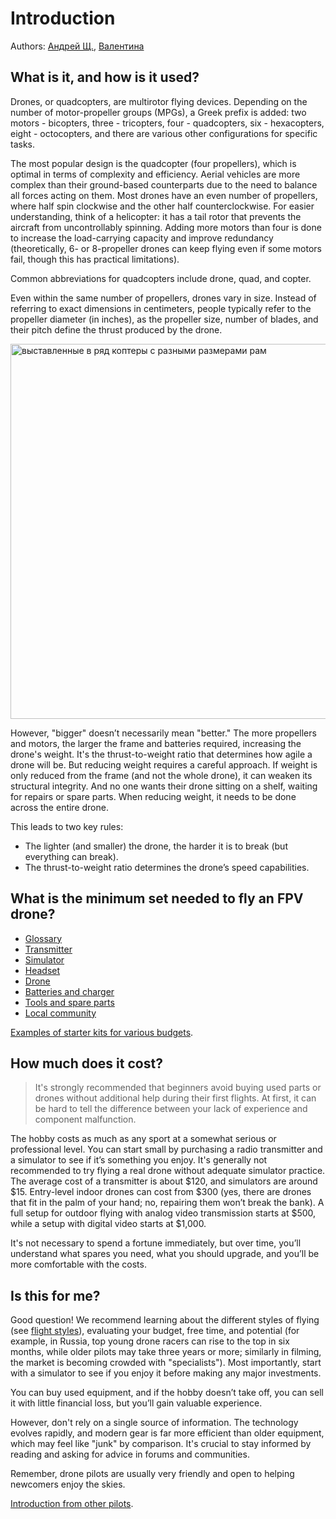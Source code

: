<style lang="scss">
.image-container {
    display: flex;
    flex-wrap: wrap;
    justify-content: center;
    gap: 40px;
}
</style>

# Introduction

Authors: [Андрей Щ.](https://github.com/EIIIE), [Валентина](https://github.com/ikherty)

## What is it, and how is it used?

Drones, or quadcopters, are multirotor flying devices. Depending on the number of motor-propeller groups (MPGs), a Greek prefix is added: two motors - bicopters, three - tricopters, four - quadcopters, six - hexacopters, eight - octocopters, and there are various other configurations for specific tasks.

The most popular design is the quadcopter (four propellers), which is optimal in terms of complexity and efficiency. Aerial vehicles are more complex than their ground-based counterparts due to the need to balance all forces acting on them. Most drones have an even number of propellers, where half spin clockwise and the other half counterclockwise. For easier understanding, think of a helicopter: it has a tail rotor that prevents the aircraft from uncontrollably spinning. Adding more motors than four is done to increase the load-carrying capacity and improve redundancy (theoretically, 6- or 8-propeller drones can keep flying even if some motors fail, though this has practical limitations).

Common abbreviations for quadcopters include drone, quad, and copter.

Even within the same number of propellers, drones vary in size. Instead of referring to exact dimensions in centimeters, people typically refer to the propeller diameter (in inches), as the propeller size, number of blades, and their pitch define the thrust produced by the drone.

<p class="image-container">
  <img src="/assets/img/size-6-5-4-3-inch-mini-quad-frame-1024x499.webp" width="600" alt="выставленные в ряд коптеры с разными размерами рам">
</p>

However, "bigger" doesn’t necessarily mean "better." The more propellers and motors, the larger the frame and batteries required, increasing the drone's weight. It's the thrust-to-weight ratio that determines how agile a drone will be.
But reducing weight requires a careful approach. If weight is only reduced from the frame (and not the whole drone), it can weaken its structural integrity. And no one wants their drone sitting on a shelf, waiting for repairs or spare parts. When reducing weight, it needs to be done across the entire drone.

This leads to two key rules:

- The lighter (and smaller) the drone, the harder it is to break (but everything can break).
- The thrust-to-weight ratio determines the drone’s speed capabilities.

## What is the minimum set needed to fly an FPV drone?

- [Glossary](https://propwashservice.ru/en/community/glossarium)
- [Transmitter](https://propwashservice.ru/en/intro/tx)
- [Simulator](https://propwashservice.ru/en/intro/sim)
- [Headset](https://propwashservice.ru/en/intro/vrx)
- [Drone](https://propwashservice.ru/en/intro/flightstyles)
- [Batteries and charger](https://propwashservice.ru/en/intro/power)
- [Tools and spare parts](https://propwashservice.ru/en/shop/nessesary)
- [Local community](https://propwashservice.ru/en/community/chats)

[Examples of starter kits for various budgets](https://propwashservice.ru/en/shop/set).

## How much does it cost?

> It's strongly recommended that beginners avoid buying used parts or drones without additional help during their first flights. At first, it can be hard to tell the difference between your lack of experience and component malfunction.

The hobby costs as much as any sport at a somewhat serious or professional level. You can start small by purchasing a radio transmitter and a simulator to see if it’s something you enjoy. It's generally not recommended to try flying a real drone without adequate simulator practice. The average cost of a transmitter is about $120, and simulators are around $15. Entry-level indoor drones can cost from $300 (yes, there are drones that fit in the palm of your hand; no, repairing them won’t break the bank). A full setup for outdoor flying with analog video transmission starts at $500, while a setup with digital video starts at $1,000.

It's not necessary to spend a fortune immediately, but over time, you’ll understand what spares you need, what you should upgrade, and you’ll be more comfortable with the costs.

## Is this for me?

Good question! We recommend learning about the different styles of flying (see [flight styles](https://propwashservice.ru/en/intro/flightstyles)), evaluating your budget, free time, and potential (for example, in Russia, top young drone racers can rise to the top in six months, while older pilots may take three years or more; similarly in filming, the market is becoming crowded with "specialists"). Most importantly, start with a simulator to see if you enjoy it before making any major investments.

You can buy used equipment, and if the hobby doesn’t take off, you can sell it with little financial loss, but you’ll gain valuable experience.

However, don't rely on a single source of information. The technology evolves rapidly, and modern gear is far more efficient than older equipment, which may feel like "junk" by comparison. It's crucial to stay informed by reading and asking for advice in forums and communities.

Remember, drone pilots are usually very friendly and open to helping newcomers enjoy the skies.

[Introduction from other pilots](https://habr.com/ru/post/486076/).
